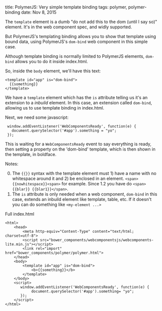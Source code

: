 title: PolymerJS: Very simple template binding
tags: polymer, polymer-binding
date: Nov 8, 2015

The ```template``` element is a dumb "do not add this to the dom (until I say so)" element. It's in the web component spec, and widly supported.

But PolymerJS's templating binding allows you to show that template using bound data, using PolymerJS's ```dom-bind``` web component in this simple case.

Although template binding is normally limited to PolymerJS elements, ```dom-bind``` allows you to do it inside index.html.

So, inside the ```body``` element, we'll have this text:

    <template id="app" is="dom-bind">
      {{something}}
    </template>

We have a ```template``` element which has the ```is``` attribute telling us it's an extension to a *inbuild* element.  In this case, an extension called ```dom-bind```, allowing us to use template binding in index.html.

Next, we need some javascript:

     window.addEventListener('WebComponentsReady', function(e) {
       document.querySelector('#app').something = "yo";
     });

This is waiting for a ```WebComponentsReady``` event to say everything is ready, then setting a property on the 'dom-bind' template, which is then shown in the template, in boldface.

Notes:

0. The ```{{}}``` syntax with the template element must 1) have a name with no whitespace around it and 2) be enclosed in an element. ```<span>{{nowhitespace}}<span>``` for example. Since 1.2 you have do ``<span>{{blar}} {{blar1}}</span>``.
1. The ```is``` attribute is only needed when a web component, ```dom-bind``` in this case, extends an inbuild element like template, table, etc. If it doesn't you can do something like ```<my-element ...>```

Full index.html

    <html>
        <head>
            <meta http-equiv="Content-Type" content="text/html; charset=utf-8">
            <script src="bower_components/webcomponentsjs/webcomponents-lite.min.js"></script>
            <link rel="import" href="bower_components/polymer/polymer.html">
        </head>
        <body>
            <template id="app" is="dom-bind">
                <b>{{something}}</b>
            </template>
        </body>
        <script>
           window.addEventListener('WebComponentsReady', function(e) {
                document.querySelector('#app').something= "yo";
           });
        </script>
    </html>
